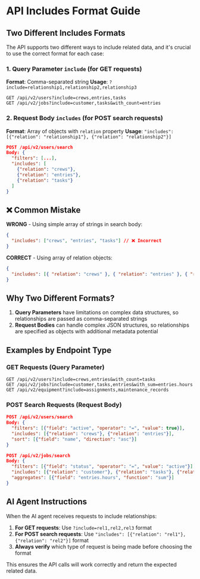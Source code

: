 # API Includes Format Guide

## Two Different Includes Formats

The API supports two different ways to include related data, and it's crucial to use the correct format for each case:

### 1. Query Parameter `include` (for GET requests)

**Format**: Comma-separated string
**Usage**: `?include=relationship1,relationship2,relationship3`

```
GET /api/v2/users?include=crews,entries,tasks
GET /api/v2/jobs?include=customer,tasks&with_count=entries
```

### 2. Request Body `includes` (for POST search requests)

**Format**: Array of objects with `relation` property
**Usage**: `"includes": [{"relation": "relationship1"}, {"relation": "relationship2"}]`

```json
POST /api/v2/users/search
Body: {
  "filters": [...],
  "includes": [
    {"relation": "crews"},
    {"relation": "entries"},
    {"relation": "tasks"}
  ]
}
```

## ❌ Common Mistake

**WRONG** - Using simple array of strings in search body:

```json
{
  "includes": ["crews", "entries", "tasks"] // ❌ Incorrect
}
```

**CORRECT** - Using array of relation objects:

```json
{
  "includes": [{ "relation": "crews" }, { "relation": "entries" }, { "relation": "tasks" }] // ✅ Correct
}
```

## Why Two Different Formats?

1. **Query Parameters** have limitations on complex data structures, so relationships are passed as comma-separated strings
2. **Request Bodies** can handle complex JSON structures, so relationships are specified as objects with additional metadata potential

## Examples by Endpoint Type

### GET Requests (Query Parameter)

```
GET /api/v2/users?include=crews,entries&with_count=tasks
GET /api/v2/jobs?include=customer,tasks,entries&with_sum=entries.hours
GET /api/v2/equipment?include=assignments,maintenance_records
```

### POST Search Requests (Request Body)

```json
POST /api/v2/users/search
Body: {
  "filters": [{"field": "active", "operator": "=", "value": true}],
  "includes": [{"relation": "crews"}, {"relation": "entries"}],
  "sort": [{"field": "name", "direction": "asc"}]
}

POST /api/v2/jobs/search
Body: {
  "filters": [{"field": "status", "operator": "=", "value": "active"}],
  "includes": [{"relation": "customer"}, {"relation": "tasks"}, {"relation": "entries"}],
  "aggregates": [{"field": "entries.hours", "function": "sum"}]
}
```

## AI Agent Instructions

When the AI agent receives requests to include relationships:

1. **For GET requests**: Use `?include=rel1,rel2,rel3` format
2. **For POST search requests**: Use `"includes": [{"relation": "rel1"}, {"relation": "rel2"}]` format
3. **Always verify** which type of request is being made before choosing the format

This ensures the API calls will work correctly and return the expected related data.
